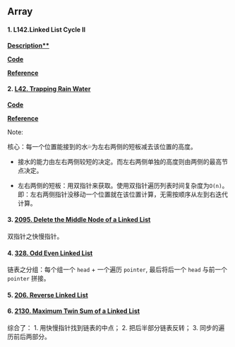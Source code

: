 ## Array

#### 1. L142.Linked List Cycle II

**[Description**](https://leetcode.com/problems/linked-list-cycle-ii/description/)**

**[Code](./142.linked-list-cycle-ii.py)**

**[Reference](https://programmercarl.com/0142.%E7%8E%AF%E5%BD%A2%E9%93%BE%E8%A1%A8II.html)**



#### 2. [L42. Trapping Rain Water](https://leetcode.com/problems/trapping-rain-water/)

**[Code](./42.%20Trapping%20Rain%20Water.py)**

**[Reference](https://www.youtube.com/watch?v=ZI2z5pq0TqA)**

Note:

核心：每一个位置能接到的水💦为左右两侧的短板减去该位置的高度。

- 接水的能力由左右两侧较短的决定。而左右两侧单独的高度则由两侧的最高节点决定。

- 左右两侧的短板：用双指针来获取。使用双指针遍历列表时间复杂度为`O(n)`。即：左右两侧指针没移动一个位置就在该位置计算，无需按顺序从左到右迭代计算。

#### 3. [2095. Delete the Middle Node of a Linked List](https://leetcode.com/problems/delete-the-middle-node-of-a-linked-list/description/?envType=study-plan-v2&envId=leetcode-75)

双指针之快慢指针。

#### 4. [328. Odd Even Linked List](https://leetcode.com/problems/odd-even-linked-list/description/?envType=study-plan-v2&envId=leetcode-75)

链表之分组：每个组一个 `head` + 一个遍历 `pointer`, 最后将后一个 `head` 与前一个 `pointer` 拼接。

#### 5. [206. Reverse Linked List](https://leetcode.com/problems/reverse-linked-list/description/?envType=study-plan-v2&envId=leetcode-75)

#### 6. [2130. Maximum Twin Sum of a Linked List](https://leetcode.com/problems/maximum-twin-sum-of-a-linked-list/description/?envType=study-plan-v2&envId=leetcode-75)
综合了：
    1. 用快慢指针找到链表的中点；
    2. 把后半部分链表反转；
    3. 同步的遍历前后两部分。